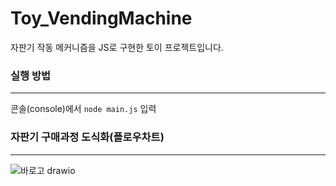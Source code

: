 # Toy_VendingMachine
자판기 작동 메커니즘을 JS로 구현한 토이 프로젝트입니다.

### 실행 방법
---
콘솔(console)에서 ```node main.js``` 입력 


### 자판기 구매과정 도식화(플로우차트)
---
![바로고 drawio](https://user-images.githubusercontent.com/87612202/158061210-090914c4-37d6-4ac0-9317-a3e2c30b50b9.png)
